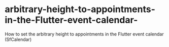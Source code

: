 # arbitrary-height-to-appointments-in-the-Flutter-event-calendar-
How to set the arbitrary height to appointments in the Flutter event calendar (SfCalendar)
